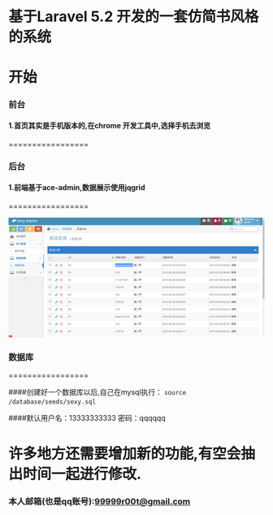 
基于Laravel 5.2 开发的一套仿简书风格的系统
=================

开始
=================


### 前台

#### 1.首页其实是手机版本的,在chrome 开发工具中,选择手机去浏览
=================

### 后台

#### 1.前端基于ace-admin,数据展示使用jqgrid
=================

![](public/demo/backend.png) 

### 数据库
=================

####创建好一个数据库以后,自己在mysql执行：
```source /database/seeds/sexy.sql```

####默认用户名：13333333333 密码：qqqqqq

许多地方还需要增加新的功能,有空会抽出时间一起进行修改.
=================

### 本人邮箱(也是qq账号):99999r00t@gmail.com
